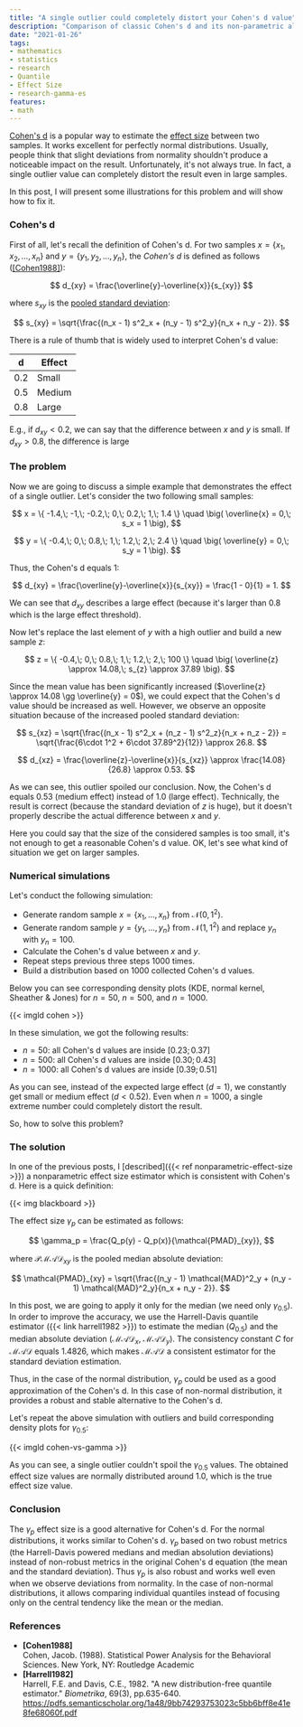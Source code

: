 ```yaml
---
title: "A single outlier could completely distort your Cohen's d value"
description: "Comparison of classic Cohen's d and its non-parametric alternative on distributions with high outliers"
date: "2021-01-26"
tags:
- mathematics
- statistics
- research
- Quantile
- Effect Size
- research-gamma-es
features:
- math
---
```


[Cohen's d](https://en.wikipedia.org/wiki/Effect_size#Cohen's_d) is a popular way to estimate
  the [effect size](https://en.wikipedia.org/wiki/Effect_size) between two samples.
It works excellent for perfectly normal distributions.
Usually, people think that slight deviations from normality
  shouldn't produce a noticeable impact on the result.
Unfortunately, it's not always true.
In fact, a single outlier value can completely distort the result even in large samples.

In this post, I will present some illustrations for this problem and will show how to fix it.

<!--more-->

### Cohen's d

First of all, let's recall the definition of Cohen's d.
For two samples $x = \{ x_1, x_2, \ldots, x_n \}$ and $y = \{ y_1, y_2, \ldots, y_n \}$,
  the *Cohen's d* is defined as follows ([[Cohen1988]](#Cohen1988)):

$$
d_{xy} = \frac{\overline{y}-\overline{x}}{s_{xy}}
$$

where $s_{xy}$ is the [pooled standard deviation](https://en.wikipedia.org/wiki/Pooled_standard_deviation):

$$
s_{xy} = \sqrt{\frac{(n_x - 1) s^2_x + (n_y - 1) s^2_y}{n_x + n_y - 2}}.
$$

There is a rule of thumb that is widely used to interpret Cohen's d value:

| d   | Effect |
| --- | ------ |
| 0.2 | Small  |
| 0.5 | Medium |
| 0.8 | Large  |

E.g., if $d_{xy} < 0.2$, we can say that the difference between $x$ and $y$ is small.
If $d_{xy} > 0.8$, the difference is large

### The problem

Now we are going to discuss a simple example that demonstrates the effect of a single outlier.
Let's consider the two following small samples:

$$
x = \{ -1.4,\; -1,\; -0.2,\; 0,\; 0.2,\; 1,\; 1.4 \} \quad \big( \overline{x} = 0,\; s_x = 1 \big),
$$

$$
y = \{ -0.4,\; 0,\; 0.8,\; 1,\; 1.2,\; 2,\; 2.4 \} \quad \big( \overline{y} = 0,\; s_y = 1 \big).
$$

Thus, the Cohen's d equals $1$:

$$
d_{xy} = \frac{\overline{y}-\overline{x}}{s_{xy}} = \frac{1 - 0}{1} = 1.
$$

We can see that $d_{xy}$ describes a large effect (because it's larger than 0.8 which is the large effect threshold).

Now let's replace the last element of $y$ with a high outlier and build a new sample $z$:

$$
z = \{ -0.4,\; 0,\; 0.8,\; 1,\; 1.2,\; 2,\; 100 \} \quad \big( \overline{z} \approx 14.08,\; s_{z} \approx 37.89 \big).
$$

Since the mean value has been significantly increased
  ($\overline{z} \approx 14.08 \gg \overline{y} = 0$),
  we could expect that the Cohen's d value should be increased as well.
However, we observe an opposite situation because of the increased pooled standard deviation:

$$
s_{xz} = \sqrt{\frac{(n_x - 1) s^2_x + (n_z - 1) s^2_z}{n_x + n_z - 2}} =
\sqrt{\frac{6\cdot 1^2 + 6\cdot 37.89^2}{12}} \approx 26.8.
$$

$$
d_{xz} = \frac{\overline{z}-\overline{x}}{s_{xz}} \approx
  \frac{14.08}{26.8} \approx 0.53.
$$

As we can see, this outlier spoiled our conclusion.
Now, the Cohen's d equals 0.53 (medium effect) instead of 1.0 (large effect).
Technically, the result is correct (because the standard deviation of $z$ is huge),
  but it doesn't properly describe the actual difference between $x$ and $y$.

Here you could say that the size of the considered samples is too small,
  it's not enough to get a reasonable Cohen's d value.
OK, let's see what kind of situation we get on larger samples.

### Numerical simulations

Let's conduct the following simulation:

* Generate random sample $x = \{x_1, \ldots, x_n \}$ from $\mathcal{N}(0, 1^2)$.
* Generate random sample $y = \{y_1, \ldots, y_n \}$ from $\mathcal{N}(1, 1^2)$
    and replace $y_n$ with $y_n = 100$.
* Calculate the Cohen's d value between $x$ and $y$.
* Repeat steps previous three steps 1000 times.
* Build a distribution based on 1000 collected Cohen's d values.

Below you can see corresponding density plots (KDE, normal kernel, Sheather & Jones)
  for $n = 50$, $n = 500$, and $n = 1000$.

{{< imgld cohen >}}

In these simulation, we got the following results:

* $n=50$: all Cohen's d values are inside $[0.23; 0.37]$
* $n=500$: all Cohen's d values are inside $[0.30; 0.43]$
* $n=1000$: all Cohen's d values are inside $[0.39; 0.51]$

As you can see, instead of the expected large effect ($d = 1$),
  we constantly get small or medium effect ($d < 0.52$).
Even when $n = 1000$, a single extreme number could completely distort the result.

So, how to solve this problem?

### The solution

In one of the previous posts, I [described]({{< ref nonparametric-effect-size >}})
  a nonparametric effect size estimator which is consistent with Cohen's d.
Here is a quick definition:

{{< img blackboard >}}

The effect size $\gamma_p$ can be estimated as follows:

$$
\gamma_p = \frac{Q_p(y) - Q_p(x)}{\mathcal{PMAD}_{xy}},
$$

where $\mathcal{PMAD}_{xy}$ is the pooled median absolute deviation:

$$
\mathcal{PMAD}_{xy} = \sqrt{\frac{(n_y - 1) \mathcal{MAD}^2_y + (n_y - 1) \mathcal{MAD}^2_y}{n_x + n_y - 2}}.
$$

In this post, we are going to apply it only for the median (we need only $\gamma_{0.5}$).
In order to improve the accuracy, we use the Harrell-Davis quantile estimator ({{< link harrell1982 >}})
  to estimate the median ($Q_{0.5}$) and the median absolute deviation ($\mathcal{MAD}_x$, $\mathcal{MAD}_y$).
The consistency constant $C$ for $\mathcal{MAD}$ equals $1.4826$, which makes $\mathcal{MAD}$ a consistent estimator for the standard deviation estimation.

Thus, in the case of the normal distribution, $\gamma_p$ could be used as a good approximation of the Cohen's d.
In this case of non-normal distribution, it provides a robust and stable alternative to the Cohen's d.

Let's repeat the above simulation with outliers and build corresponding density plots for $\gamma_{0.5}$:

{{< imgld cohen-vs-gamma >}}

As you can see, a single outlier couldn't spoil the $\gamma_{0.5}$ values.
The obtained effect size values are normally distributed around $1.0$, which is the true effect size value.

### Conclusion

The $\gamma_p$ effect size is a good alternative for Cohen's d.
For the normal distributions, it works similar to Cohen's d.
$\gamma_p$ based on two robust metrics
  (the Harrell-Davis powered medians and median absolution deviations)
  instead of non-robust metrics in the original Cohen's d equation
  (the mean and the standard deviation).
Thus $\gamma_p$ is also robust and works well even when we observe deviations from normality.
In the case of non-normal distributions, it allows comparing individual quantiles instead of focusing only on the central tendency like the mean or the median.

### References

* <b id="Cohen1988">[Cohen1988]</b>  
  Cohen, Jacob. (1988).
  Statistical Power Analysis for the Behavioral Sciences.
  New York, NY: Routledge Academic
* <b id="Harrell1982">[Harrell1982]</b>  
  Harrell, F.E. and Davis, C.E., 1982.
  "A new distribution-free quantile estimator."
  *Biometrika*, 69(3), pp.635-640.  
  https://pdfs.semanticscholar.org/1a48/9bb74293753023c5bb6bff8e41e8fe68060f.pdf